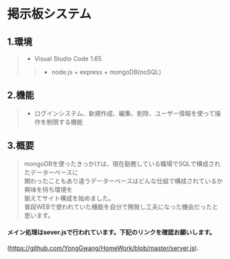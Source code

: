 # 掲示板システム

## 1.環境
>* Visual Studio Code 1.65
> >* node.js + express + mongoDB(noSQL)


## 2.機能
>* ログインシステム、新規作成、編集、削除、ユーザー情報を使って操作を制限する機能

## 3.概要
> mongoDBを使ったきっかけは、現在勤務している職場でSQLで構成されたデーターベースに<br>
> 関わったこともあり違うデーターベースはどんな仕組で構成されているか興味を持ち環境を<br>
> 揃えてサイト構成を始めました。<br>
> 普段WEBで使われていた機能を自分で開発し工夫になった機会だったと思います。<br>

#### **メイン処理はsever.jsで行われています。下記のリンクを確認お願いします。** 
(https://github.com/YongGwang/HomeWork/blob/master/server.js).
